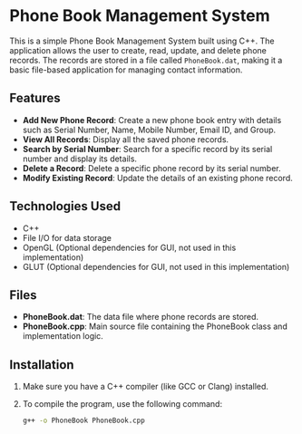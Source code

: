 # Phone Book Management System

This is a simple Phone Book Management System built using C++. The application allows the user to create, read, update, and delete phone records. The records are stored in a file called `PhoneBook.dat`, making it a basic file-based application for managing contact information.

## Features

- **Add New Phone Record**: Create a new phone book entry with details such as Serial Number, Name, Mobile Number, Email ID, and Group.
- **View All Records**: Display all the saved phone records.
- **Search by Serial Number**: Search for a specific record by its serial number and display its details.
- **Delete a Record**: Delete a specific phone record by its serial number.
- **Modify Existing Record**: Update the details of an existing phone record.

## Technologies Used

- C++
- File I/O for data storage
- OpenGL (Optional dependencies for GUI, not used in this implementation)
- GLUT (Optional dependencies for GUI, not used in this implementation)

## Files

- **PhoneBook.dat**: The data file where phone records are stored.
- **PhoneBook.cpp**: Main source file containing the PhoneBook class and implementation logic.

## Installation

1. Make sure you have a C++ compiler (like GCC or Clang) installed.
2. To compile the program, use the following command:

   ```bash
   g++ -o PhoneBook PhoneBook.cpp
